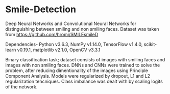 # Smile-Detection
Deep Neural Networks and Convolutional Neural Networks for distinguishing between smiling and non smiling faces. Dataset was taken from https://github.com/hromi/SMILEsmileD

Dependencies- Python v3.6.3, NumPy v1.14.0, TensorFlow v1.4.0, scikit-learn v0.19.1, matplotlib v2.1.0, OpenCV v3.3.1

Binary classification task; dataset consists of images with smiling faces and images with non smiling faces. DNNs and CNNs were trained to solve the problem, after reducing dimentionality of the images using Principle Component Analysis. Models were regularized by dropout, L1 and L2 regularization tehcniques. Class imbalance was dealt with by scaling logits of the network. 
